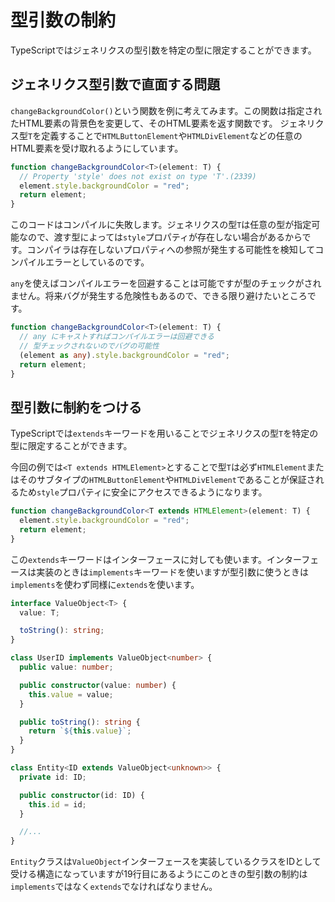 # 型引数の制約

TypeScriptではジェネリクスの型引数を特定の型に限定することができます。

## ジェネリクス型引数で直面する問題

`changeBackgroundColor()`という関数を例に考えてみます。この関数は指定されたHTML要素の背景色を変更して、そのHTML要素を返す関数です。
ジェネリクス型`T`を定義することで`HTMLButtonElement`や`HTMLDivElement`などの任意のHTML要素を受け取れるようにしています。

```typescript
function changeBackgroundColor<T>(element: T) {
  // Property 'style' does not exist on type 'T'.(2339)
  element.style.backgroundColor = "red";
  return element;
}
```

このコードはコンパイルに失敗します。ジェネリクスの型`T`は任意の型が指定可能なので、渡す型によっては`style`プロパティが存在しない場合があるからです。コンパイラは存在しないプロパティへの参照が発生する可能性を検知してコンパイルエラーとしているのです。

`any`を使えばコンパイルエラーを回避することは可能ですが型のチェックがされません。将来バグが発生する危険性もあるので、できる限り避けたいところです。

```typescript
function changeBackgroundColor<T>(element: T) {
  // any にキャストすればコンパイルエラーは回避できる
  // 型チェックされないのでバグの可能性
  (element as any).style.backgroundColor = "red";
  return element;
}
```

## 型引数に制約をつける

TypeScriptでは`extends`キーワードを用いることでジェネリクスの型`T`を特定の型に限定することができます。

今回の例では`<T extends HTMLElement>`とすることで型`T`は必ず`HTMLElement`またはそのサブタイプの`HTMLButtonElement`や`HTMLDivElement`であることが保証されるため`style`プロパティに安全にアクセスできるようになります。

```typescript
function changeBackgroundColor<T extends HTMLElement>(element: T) {
  element.style.backgroundColor = "red";
  return element;
}
```

この`extends`キーワードはインターフェースに対しても使います。インターフェースは実装のときは`implements`キーワードを使いますが型引数に使うときは`implements`を使わず同様に`extends`を使います。

```typescript
interface ValueObject<T> {
  value: T;

  toString(): string;
}

class UserID implements ValueObject<number> {
  public value: number;

  public constructor(value: number) {
    this.value = value;
  }

  public toString(): string {
    return `${this.value}`;
  }
}

class Entity<ID extends ValueObject<unknown>> {
  private id: ID;

  public constructor(id: ID) {
    this.id = id;
  }

  //...
}
```

`Entity`クラスは`ValueObject`インターフェースを実装しているクラスをIDとして受ける構造になっていますが19行目にあるようにこのときの型引数の制約は`implements`ではなく`extends`でなければなりません。
